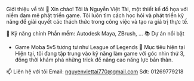 Giới thiệu về tôi 👋
Xin chào! Tôi là Nguyễn Việt Tài, một thiết kế đồ họa với niềm đam mê phát triển game. Tôi luôn tìm cách học hỏi và phát triển kỹ năng để giải quyết các thách thức trong công việc và tạo ra giá trị thực tế.

🌟 Kỹ năng chính
Phần mềm: Autodesk Maya, ZBrush, ...
📚 Dự án nổi bật
- Game Moba 5v5 tương tư như League of Legends
🚀 Mục tiêu hiện tại
Hiện tại, tôi đang tập trung vào kỹ năng làm game với góc nhìn thứ 3, đồng thời khám phá những trick để nâng cao năng lực bản thân.

📫 Liên hệ với tôi
Email: nguyenviettai770@gmail.com
Sđt: 01269779218
